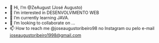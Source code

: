 - 👋 Hi, I’m @ZeAugust (José Augusto)
- 👀 I’m interested in DESENVOLVIMENTO WEB
- 🌱 I’m currently learning JAVA.
- 💞️ I’m looking to collaborate on ...
- 📫 How to reach me @joseaugustoribeiro98 no Instagram ou pelo e-mail joseaugustoribeiro1998@gmail.com

<!---
ZeAugust/ZeAugust is a ✨ special ✨ repository because its `README.md` (this file) appears on your GitHub profile.
You can click the Preview link to take a look at your changes.
--->
